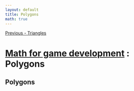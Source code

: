 ```yaml
---
layout: default
title: Polygons
math: true
---
```


[Previous - Triangles](6-triangles.html)

# [Math for game development](../) : Polygons

## Polygons